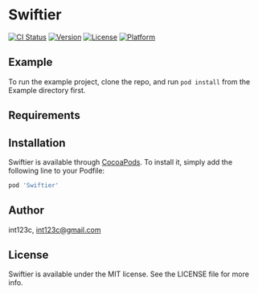 # Swiftier

[![CI Status](http://img.shields.io/travis/int123c/Swiftier.svg?style=flat)](https://travis-ci.org/int123c/Swiftier)
[![Version](https://img.shields.io/cocoapods/v/Swiftier.svg?style=flat)](http://cocoapods.org/pods/Swiftier)
[![License](https://img.shields.io/cocoapods/l/Swiftier.svg?style=flat)](http://cocoapods.org/pods/Swiftier)
[![Platform](https://img.shields.io/cocoapods/p/Swiftier.svg?style=flat)](http://cocoapods.org/pods/Swiftier)

## Example

To run the example project, clone the repo, and run `pod install` from the Example directory first.

## Requirements

## Installation

Swiftier is available through [CocoaPods](http://cocoapods.org). To install
it, simply add the following line to your Podfile:

```ruby
pod 'Swiftier'
```

## Author

int123c, int123c@gmail.com

## License

Swiftier is available under the MIT license. See the LICENSE file for more info.
